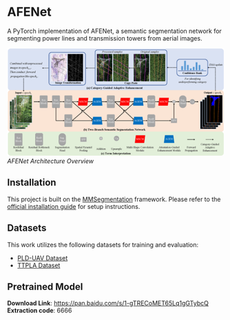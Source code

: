 
# AFENet

A PyTorch implementation of AFENet, a semantic segmentation network for segmenting power lines and transmission towers from aerial images.

![AFENet](AFENet.png)  
*AFENet Architecture Overview*

## Installation

This project is built on the [MMSegmentation](https://github.com/open-mmlab/mmsegmentation) framework. Please refer to the [official installation guide](https://mmsegmentation.readthedocs.io/en/latest/get_started.html) for setup instructions.

## Datasets

This work utilizes the following datasets for training and evaluation:
*   [PLD-UAV Dataset](https://github.com/SnorkerHeng/PLD-UAV)
*   [TTPLA Dataset](https://github.com/R3ab/ttpla_dataset.git)

## Pretrained Model

**Download Link**: https://pan.baidu.com/s/1-gTRECoMET65Lq1gGTybcQ  
**Extraction code**: 6666
